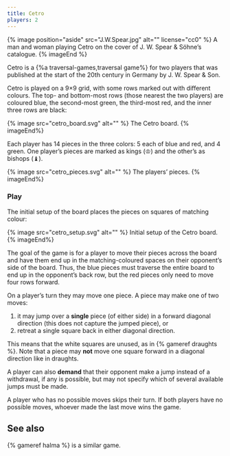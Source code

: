 ```yaml
---
title: Cetro
players: 2
---
```


{% image 
    position="aside"
    src="J.W.Spear.jpg"
    alt=""
    license="cc0"
    %}
A man and woman playing Cetro on the cover of J. W. Spear & Söhne’s catalogue.
{% imageEnd %}

<p class="lead">
Cetro is a {%a traversal-games,traversal game%} for two players that was 
published at the start of the 20th century in Germany by J. W. Spear & Son.
</p>

<!-- excerpt -->

Cetro is played on a 9×9 grid, with some rows marked out with different colours.
The top- and bottom-most rows (those nearest the two players) are coloured blue,
the second-most green, the third-most red, and the inner three rows are black:

{% image src="cetro_board.svg" alt="" %}
The Cetro board.
{% imageEnd%}

Each player has 14 pieces in the three colors: 5 each of blue and red, and 4
green. One player’s pieces are marked as kings (&#x2654;) and the other’s as
bishops (&#x265D;).

{% image src="cetro_pieces.svg" alt="" %}
The players’ pieces.
{% imageEnd%}

### Play

The initial setup of the board places the pieces on squares of matching colour:

{% image src="cetro_setup.svg" alt="" %}
Initial setup of the Cetro board.
{% imageEnd%}

The goal of the game is for a player to move their pieces across the board and
have them end up in the matching-coloured spaces on their opponent’s side of the
board. Thus, the blue pieces must traverse the entire board to end up in the
opponent’s back row, but the red pieces only need to move four rows forward.

On a player’s turn they may move one piece. A piece may make one of two moves:

1. it may jump over a **single** piece (of either side) in a forward diagonal
   direction (this does not capture the jumped piece), or
2. retreat a single square back in either diagonal direction.

This means that the white squares are unused, as in {% gameref draughts %}. Note
that a piece may **not** move one square forward in a diagonal direction like in
draughts.

A player can also **demand** that their opponent make a jump instead of a
withdrawal, if any is possible, but may not specify which of several available
jumps must be made.

A player who has no possible moves skips their turn. If both players have no
possible moves, whoever made the last move wins the game.

## See also

{% gameref halma %} is a similar game.

<!-- https://boardgamegeek.com/boardgame/237239/cetro -->
